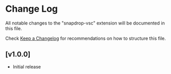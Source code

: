 # Change Log

All notable changes to the "snapdrop-vsc" extension will be documented in this file.

Check [Keep a Changelog](http://keepachangelog.com/) for recommendations on how to structure this file.

## [v1.0.0]

-   Initial release
